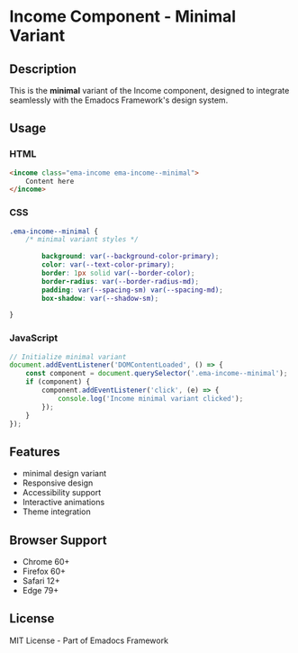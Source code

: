 # Income Component - Minimal Variant

## Description
This is the **minimal** variant of the Income component, designed to integrate seamlessly with the Emadocs Framework's design system.

## Usage

### HTML
```html
<income class="ema-income ema-income--minimal">
    Content here
</income>
```

### CSS
```css
.ema-income--minimal {
    /* minimal variant styles */
    
        background: var(--background-color-primary);
        color: var(--text-color-primary);
        border: 1px solid var(--border-color);
        border-radius: var(--border-radius-md);
        padding: var(--spacing-sm) var(--spacing-md);
        box-shadow: var(--shadow-sm);
    
}
```

### JavaScript
```javascript
// Initialize minimal variant
document.addEventListener('DOMContentLoaded', () => {
    const component = document.querySelector('.ema-income--minimal');
    if (component) {
        component.addEventListener('click', (e) => {
            console.log('Income minimal variant clicked');
        });
    }
});
```

## Features
- minimal design variant
- Responsive design
- Accessibility support
- Interactive animations
- Theme integration

## Browser Support
- Chrome 60+
- Firefox 60+
- Safari 12+
- Edge 79+

## License
MIT License - Part of Emadocs Framework
